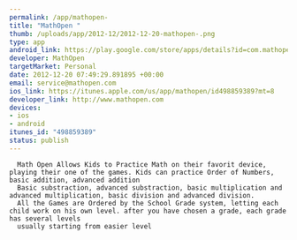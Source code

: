 ```yaml
--- 
permalink: /app/mathopen-
title: "MathOpen "
thumb: /uploads/app/2012-12/2012-12-20-mathopen-.png
type: app
android_link: https://play.google.com/store/apps/details?id=com.mathopen.androidmath
developer: MathOpen
targetMarket: Personal
date: 2012-12-20 07:49:29.891895 +00:00
email: service@mathopen.com
ios_link: https://itunes.apple.com/us/app/mathopen/id498859389?mt=8
developer_link: http://www.mathopen.com
devices: 
- ios
- android
itunes_id: "498859389"
status: publish
---
```


	  Math Open Allows Kids to Practice Math on their favorit device, playing their one of the games. Kids can practice Order of Numbers, basic addition, advanced addition
	  Basic substraction, advanced substraction, basic multiplication and advanced multiplication, basic division and advanced division.
	  All the Games are Ordered by the School Grade system, letting each child work on his own level. after you have chosen a grade, each grade has several levels
	  usually starting from easier level
